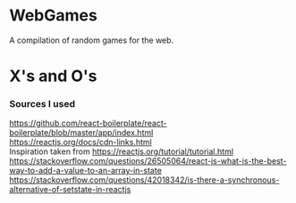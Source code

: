 # WebGames
A compilation of random games for the web.

# X's and O's

### Sources I used
https://github.com/react-boilerplate/react-boilerplate/blob/master/app/index.html <br>
https://reactjs.org/docs/cdn-links.html <br>
Inspiration taken from https://reactjs.org/tutorial/tutorial.html <br>
https://stackoverflow.com/questions/26505064/react-js-what-is-the-best-way-to-add-a-value-to-an-array-in-state <br>
https://stackoverflow.com/questions/42018342/is-there-a-synchronous-alternative-of-setstate-in-reactjs
